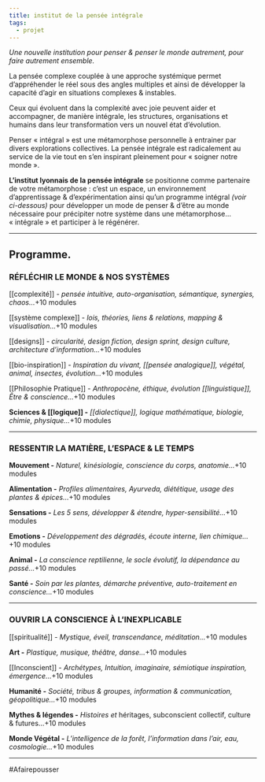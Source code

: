```yaml
---
title: institut de la pensée intégrale
tags:
  - projet
---
```


*Une nouvelle institution pour penser & penser le monde autrement, pour faire autrement ensemble.*

La pensée complexe couplée à une approche systémique permet d’appréhender le réel sous des angles multiples et ainsi de développer la capacité d’agir en situations complexes & instables.

Ceux qui évoluent dans la complexité avec joie peuvent aider et accompagner, de manière intégrale, les structures, organisations et humains dans leur transformation vers un nouvel état d’évolution.

Penser « intégral » est une métamorphose personnelle à entrainer par divers explorations collectives. La pensée intégrale est radicalement au service de la vie tout en s’en inspirant pleinement pour « soigner notre monde ».

**L’institut lyonnais de la pensée intégrale** se positionne comme partenaire de votre métamorphose : c’est un espace, un environnement d’apprentissage & d’expérimentation ainsi qu’un programme intégral *(voir ci-dessous)* pour développer un mode de penser & d’être au monde nécessaire pour précipiter notre système dans une métamorphose… « intégrale » et participer à le régénérer.

---

## **Programme.**

### **RÉFLÉCHIR LE MONDE & NOS SYSTÈMES**

[[complexité]] - *pensée intuitive, auto-organisation, sémantique, synergies, chaos…*+10 modules

[[système complexe]] -  *lois, théories, liens & relations, mapping & visualisation…*+10 modules

[[designs]] - *circularité, design fiction, design sprint, design culture, architecture d’information…*+10 modules

[[bio-inspiration]] - *Inspiration du vivant, [[pensée analogique]], végétal, animal, insectes, évolution…*+10 modules

[[Philosophie Pratique]] - *Anthropocène, éthique, évolution [[linguistique]], Être & conscience…*+10 modules

**Sciences & [[logique]] -** *[[dialectique]], logique mathématique, biologie, chimie, physique…*+10 modules

---

### **RESSENTIR LA MATIÈRE, L’ESPACE & LE TEMPS**

**Mouvement -** *Naturel, kinésiologie, conscience du corps, anatomie…*+10 modules

**Alimentation -** *Profiles alimentaires, Ayurveda, diététique, usage des plantes & épices…*+10 modules

**Sensations -** *Les 5 sens, développer & étendre, hyper-sensibilité…*+10 modules

**Emotions -** *Développement des dégradés, écoute interne, lien chimique…*+10 modules

**Animal -** *La conscience reptilienne, le socle évolutif, la dépendance au passé…*+10 modules

**Santé -** *Soin par les plantes, démarche préventive, auto-traitement en conscience…*+10 modules

---

### **OUVRIR LA CONSCIENCE À L’INEXPLICABLE**

[[spiritualité]] -  *Mystique, éveil, transcendance, méditation…*+10 modules

**Art -** *Plastique, musique, théâtre, danse…*+10 modules

[[Inconscient]] -  *Archétypes, Intuition, imaginaire, sémiotique inspiration, émergence…*+10 modules

**Humanité -** *Société, tribus & groupes, information & communication, géopolitique…*+10 modules

**Mythes & légendes -** *Histoires et* héritages, subconscient collectif, culture & futures…+10 modules

**Monde Végétal -** *L’intelligence de la forêt, l’information dans l’air, eau, cosmologie…*+10 modules

---
#Afairepousser 